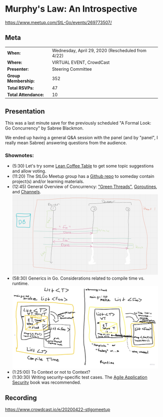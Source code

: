 # Murphy's Law: An Introspective
https://www.meetup.com/StL-Go/events/269773507/

## Meta 
| | |
| --- | --- |
| **When:** | Wednesday, April 29, 2020 (Rescheduled from 4/22) |
| **Where:** | VIRTUAL EVENT, CrowdCast |
| **Presenter:** | Steering Committee |
| **Group Membership:** | 352 |
| **Total RSVPs:** | 47 |
| **Total Attendance:** | 10 |

## Presentation
This was a last minute save for the previously scheduled "A Formal Look: Go Concurrency" by Sabree Blackmon.

We ended up having a general Q&A session with the panel (and by "panel", I really mean Sabree) answering questions from the audience.  

### Shownotes:
* (5:30) Let's try some [Lean Coffee Table](https://www.leancoffeetable.com/TaskBoard/View/aef9969f-212c-4dd5-b06c-1a5900265f62?guest=true) to get some topic suggestions and allow voting.
* (11:20) The StLGo Meetup group has a [Github repo](https://github.com/stlgo) to someday contain project(s) and/or learning materials.
* (12:45) General Overview of Concurrency: ["Green Threads"](https://c9x.me/articles/gthreads/intro.html), [Goroutines](https://www.golang-book.com/books/intro/10#section1), and [Channels](https://www.golang-book.com/books/intro/10#section2).
![](images/concurrency-wb.png)
* (58:30) Generics in Go.  Considerations related to compile time vs. runtime.
![](images/generics-wb.jpg)
* (1:25:00) To Context or not to Context?
* (1:30:30) Writing security-specific test cases.  The [Agile Application Security](http://shop.oreilly.com/product/0636920045106.do) book was recommended.


## Recording
https://www.crowdcast.io/e/20200422-stlgomeetup

